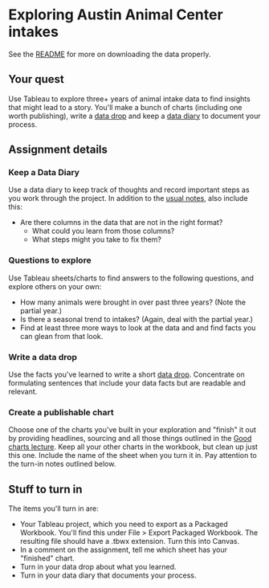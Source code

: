 # Exploring Austin Animal Center intakes

See the [README](README.md) for more on downloading the data properly.

## Your quest

Use Tableau to explore three+ years of animal intake data to find insights that might lead to a story. You'll make a bunch of charts (including one worth publishing), write a [data drop](https://docs.google.com/document/d/1gd5RR5YK43N3uE0o1vBoJfnkSo5S0JJFUCJmFsa75FM/edit#heading=h.k2b1zvdn1534) and keep a [data diary](https://docs.google.com/document/d/1gd5RR5YK43N3uE0o1vBoJfnkSo5S0JJFUCJmFsa75FM/edit#heading=h.5i6qymvlqkwj) to document your process.

## Assignment details

### Keep a Data Diary

Use a data diary to keep track of thoughts and record important steps as you work through the project. In addition to the [usual notes](https://docs.google.com/document/d/1gd5RR5YK43N3uE0o1vBoJfnkSo5S0JJFUCJmFsa75FM/edit#heading=h.5i6qymvlqkwj), also include this:

- Are there columns in the data that are not in the right format?
    - What could you learn from those columns?
    - What steps might you take to fix them?

### Questions to explore

Use Tableau sheets/charts to find answers to the following questions, and explore others on your own:

- How many animals were brought in over past three years? (Note the partial year.)
- Is there a seasonal trend to intakes? (Again, deal with the partial year.)
- Find at least three more ways to look at the data and and find facts you can glean from that look.

### Write a data drop

Use the facts you've learned to write a short [data drop](https://docs.google.com/document/d/1gd5RR5YK43N3uE0o1vBoJfnkSo5S0JJFUCJmFsa75FM/edit#heading=h.k2b1zvdn1534). Concentrate on formulating sentences that include your data facts but are readable and relevant.

### Create a publishable chart

Choose one of the charts you've built in your exploration and "finish" it out by providing headlines, sourcing and all those things outlined in the [Good charts lecture](https://drive.google.com/open?id=1EMEIdUqeK94swrm0VvwPPBqzk5zSZqJmKnkckS2KFiw). Keep all your other charts in the workbook, but clean up just this one. Include the name of the sheet when you turn it in. Pay attention to the turn-in notes outlined below.

## Stuff to turn in

The items you'll turn in are:

- Your Tableau project, which you need to export as a Packaged Workbook. You'll find this under File > Export Packaged Workbook. The resulting file should have a .tbwx extension. Turn this into Canvas.
- In a comment on the assignment, tell me which sheet has your "finished" chart.
- Turn in your data drop about what you learned.
- Turn in your data diary that documents your process.
